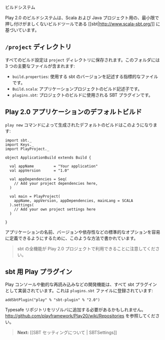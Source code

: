 <!--
# The Build System
-->
ビルドシステム

<!--
The Play 2.0 build system is based on [[sbt|http://www.scala-sbt.org/]], a minimally non-intrusive build tool for Scala and Java projects.
-->
Play 2.0 のビルドシステムは、Scala および Java プロジェクト用の、最小限で押し付けがましくないビルドツールである [[sbt|http://www.scala-sbt.org/]] に基づいています。

<!--
## The `/project` directory
-->
## `/project` ディレクトリ

<!--
All the build configuration is stored in the `project` directory. This folder contains 3 main files:
-->
すべてのビルド設定は `project` ディレクトリに保存されます。このフォルダには 3 つの主要なファイルが含まれます:

<!--
- `build.properties`: This is a marker file that describes the sbt version used.
- `Build.scala`: This is the application project build description.
- `plugins.sbt`: SBT plugins used by the project build.
-->
- `build.properties`: 使用する sbt のバージョンを記述する指標的なファイルです。
- `Build.scala`: アプリケーションプロジェクトのビルド記述子です。
- `plugins.sbt`: プロジェクトのビルドに使用される SBT プラグインです。

<!--
## Default build for a Play 2.0 application
-->
## Play 2.0 アプリケーションのデフォルトビルド

<!--
The default build generated by the `play new` command looks like this:
-->
`play new` コマンドによって生成されたデフォルトのビルドはこのようになります:

```
import sbt._
import Keys._
import PlayProject._

object ApplicationBuild extends Build {

  val appName         = "Your application"
  val appVersion      = "1.0"

  val appDependencies = Seq(
    // Add your project dependencies here,
  )

  val main = PlayProject(
    appName, appVersion, appDependencies, mainLang = SCALA
  ).settings(
    // Add your own project settings here      
  )

}
```

<!--
It is written this way to make it easy to define standard options like application name, version and dependencies. 
-->
アプリケーションの名前、バージョンや依存性などの標準的なオプションを容易に定義できるようにするために、このような方法で書かれています。

<!--
> Note that every sbt feature is available in a Play 2.0 project. 
-->
> sbt の全機能が Play 2.0 プロジェクトで利用できることに注意してください。

<!--
## Play plugin for sbt
-->
## sbt 用 Play プラグイン

<!--
The Play console and all development features like live reloading are implemented via a sbt plugin. It is registred in the `plugins.sbt` file:
-->
Play コンソールや動的な再読み込みなどの開発機能は、すべて sbt プラグインとして実装されています。これは `plugins.sbt` ファイルに登録されています:

```
addSbtPlugin("play" % "sbt-plugin" % "2.0")
```

<!--
You might need to add the Typesafe repository in your list of resolvers, see : http://github.com/playframework/Play20/wiki/Repositories
-->
Typesafe リポジトリをリゾルバに追加する必要があるかもしれません。 http://github.com/playframework/Play20/wiki/Repositories を参照してください。

<!--
> **Next:** [[About SBT Settings | SBTSettings]]
-->
> **Next:** [[SBT セッティングについて | SBTSettings]]